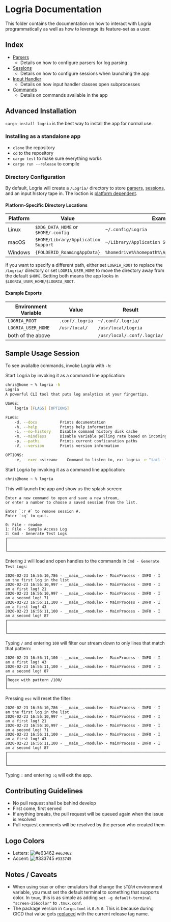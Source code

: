 # Logria Documentation

This folder contains the documentation on how to interact with Logria programmatically as well as how to leverage its feature-set as a user.

## Index

- [Parsers](parsers.md)
  - Details on how to configure parsers for log parsing
- [Sessions](sessions.md)
  - Details on how to configure sessions when launching the app
- [Input Handler](input_handler.md)
  - Details on how input handler classes open subprocesses
- [Commands](commands.md)
  - Details on commands available in the app

## Advanced Installation

`cargo install logria` is the best way to install the app for normal use.

### Installing as a standalone app

- `clone` the repository
- `cd` to the repository
- `cargo test` to make sure everything works
- `cargo run --release` to compile

### Directory Configuration

By default, Logria will create a `/Logria/` directory to store [parsers](parsers.md), [sessions](sessions.md), and an input history tape in. The loction is [platform dependent](https://docs.rs/dirs/latest/dirs/fn.config_dir.html).

#### Platform-Specific Directory Locations

| Platform | Value | Example |
| --- | --- | --- |
| Linux   | `$XDG_DATA_HOME` or `$HOME/.config` | `~/.config/Logria` |
| macOS   | `$HOME/Library/Application Support` | `~/Library/Application Support/Logria` |
| Windows | `{FOLDERID_RoamingAppData}` | `%homedrive%%homepath%\AppData\Roaming\Logria` |

If you want to specify a different path, either set `LOGRIA_ROOT` to replace the `/Logria/` directory or set `LOGRIA_USER_HOME` to move the directory away from the default `$HOME`. Setting both means the app looks in `$LOGRIA_USER_HOME/$LOGRIA_ROOT`.

#### Example Exports

| Environment Variable | Value | Result |
|---|---|---|
| `LOGRIA_ROOT` | `.conf/.logria` | `~/.conf/.logria/` |
| `LOGRIA_USER_HOME` | `/usr/local/` | `/usr/local/Logria` |
| both of the above | | `/usr/local/.conf/.logria/` |

## Sample Usage Session

To see availalbe commands, invoke Logria with `-h`:

Start Logria by invoking it as a command line application:

```zsh
chris@home ~ % logria -h
Logria
A powerful CLI tool that puts log analytics at your fingertips.

USAGE:
    logria [FLAGS] [OPTIONS]

FLAGS:
    -d, --docs          Prints documentation
    -h, --help          Prints help information
    -i, --no-history    Disable command history disk cache
    -m, --mindless      Disable variable polling rate based on incoming message rate
    -p, --paths         Prints current conficuration paths
    -V, --version       Prints version information

OPTIONS:
    -e, --exec <stream>    Command to listen to, ex: logria -e "tail -f log.txt"
```

Start Logria by invoking it as a command line application:

```zsh
chris@home ~ % logria
```

This will launch the app and show us the splash screen:

```log
Enter a new command to open and save a new stream,
or enter a number to choose a saved session from the list.

Enter `:r #` to remove session #.
Enter `:q` to quit.

0: File - readme
1: File - Sample Access Log
2: Cmd - Generate Test Logs
┌────────────────────────────────────────────────────────────────────────────────────────────────┐
│                                                                                                │
└────────────────────────────────────────────────────────────────────────────────────────────────┘
```

Entering `2` will load and open handles to the commands in `Cmd - Generate Test Logs`:

```log
2020-02-23 16:56:10,786 - __main__.<module> - MainProcess - INFO - I am the first log in the list
2020-02-23 16:56:10,997 - __main__.<module> - MainProcess - INFO - I am a first log! 21
2020-02-23 16:56:10,997 - __main__.<module> - MainProcess - INFO - I am a second log! 71
2020-02-23 16:56:11,100 - __main__.<module> - MainProcess - INFO - I am a first log! 43
2020-02-23 16:56:11,100 - __main__.<module> - MainProcess - INFO - I am a second log! 87
┌────────────────────────────────────────────────────────────────────────────────────────────────┐
│                                                                                                │
└────────────────────────────────────────────────────────────────────────────────────────────────┘
```

Typing `/` and entering `100` will filter our stream down to only lines that match that pattern:

```log
2020-02-23 16:56:11,100 - __main__.<module> - MainProcess - INFO - I am a first log! 43
2020-02-23 16:56:11,100 - __main__.<module> - MainProcess - INFO - I am a second log! 87
┌────────────────────────────────────────────────────────────────────────────────────────────────┐
│Regex with pattern /100/                                                                        │
└────────────────────────────────────────────────────────────────────────────────────────────────┘
```

Pressing `esc` will reset the filter:

```log
2020-02-23 16:56:10,786 - __main__.<module> - MainProcess - INFO - I am the first log in the list
2020-02-23 16:56:10,997 - __main__.<module> - MainProcess - INFO - I am a first log! 21
2020-02-23 16:56:10,997 - __main__.<module> - MainProcess - INFO - I am a second log! 71
2020-02-23 16:56:11,100 - __main__.<module> - MainProcess - INFO - I am a first log! 43
2020-02-23 16:56:11,100 - __main__.<module> - MainProcess - INFO - I am a second log! 87
┌────────────────────────────────────────────────────────────────────────────────────────────────┐
│                                                                                                │
└────────────────────────────────────────────────────────────────────────────────────────────────┘
```

Typing `:` and entering `:q` will exit the app.

## Contributing Guidelines

- No pull request shall be behind develop
- First come, first served
- If anything breaks, the pull request will be queued again when the issue is resolved
- Pull request comments will be resolved by the person who created them

## Logo Colors

- Letters: ![#e63462](https://via.placeholder.com/15/e63462/000000?text=+) `#e63462`
- Accent: ![#333745](https://via.placeholder.com/15/333745/000000?text=+) `#333745`

## Notes / Caveats

- When using `tmux` or other emulators that change the `$TERM` environment variable, you must set the default terminal to something that supports color. In `tmux`, this is as simple as adding `set -g default-terminal "screen-256color"` to `.tmux.conf`.
- The package version in `Cargo.toml` is `0.0.0`. This is because during CICD that value gets [replaced](/.github/workflows/release.yml) with the current release tag name.
